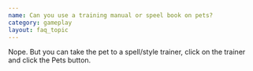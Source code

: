```yaml
---
name: Can you use a training manual or speel book on pets?
category: gameplay
layout: faq_topic
---
```

Nope. But you can take the pet to a spell/style trainer, click on the trainer and click the Pets button.